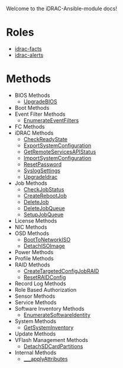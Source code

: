 Welcome to the iDRAC-Ansible-module docs!

# Roles

* [idrac-facts](https://github.com/hbeatty/idrac-facts)
* [idrac-alerts](https://github.com/hbeatty/idrac-alerts)

# Methods

* BIOS Methods  
  * [UpgradeBIOS](UpgradeBIOS.md)  
* Boot Methods  
* Event Filter Methods  
  * [EnumerateEventFilters](EnumerateEventFilters.md)
* FC Methods  
* iDRAC Methods  
  * [CheckReadyState](CheckReadyState.md)  
  * [ExportSystemConfiguration](ExportSystemConfiguration.md)  
  * [GetRemoteServicesAPIStatus](GetRemoteServicesAPIStatus.md)  
  * [ImportSystemConfiguration](ImportSystemConfiguration.md)  
  * [ResetPassword](ResetPassword.md)  
  * [SyslogSettings](SyslogSettings.md)  
  * [UpgradeIdrac](UpgradeIdrac.md)  
* Job Methods  
  * [CheckJobStatus](CheckJobStatus.md)  
  * [CreateRebootJob](CreateRebootJob.md)  
  * [DeleteJob](DeleteJob.md)  
  * [DeleteJobQueue](DeleteJobQueue.md)  
  * [SetupJobQueue](SetupJobQueue.md)  
* License Methods  
* NIC Methods  
* OSD Methods  
  * [BootToNetworkISO](BootToNetworkISO.md)  
  * [DetachISOImage](DetachISOImage.md)
* Power Methods  
* Profile Methods  
* RAID Methods  
  * [CreateTargetedConfigJobRAID](CreateTargetedConfigJobRAID.md)  
  * [ResetRAIDConfig](ResetRAIDConfig.md)  
* Record Log Methods  
* Role Based Authorization  
* Sensor Methods  
* Service Methods  
* Software Inventory Methods
  * [EnumerateSoftwareIdentity](EnumerateSoftwareIdentity.md)
* System Methods  
  * [GetSystemInventory](GetSystemInventory.md)  
* Update Methods  
* VFlash Management Methods  
  * [DetachSDCardPartitions](DetachSDCardPartitions.md)  
* Internal Methods
  * [___applyAttributes](___applyAttributes)
